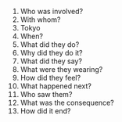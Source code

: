 1. Who was involved?
2. With whom?
3. Tokyo
4. When?
5. What did they do? 
6. Why did they do it?
7. What did they say?
8. What were they wearing?
9. How did they feel?
10. What happened next?
11. Who saw them?
12. What was the consequence?
13. How did it end?
